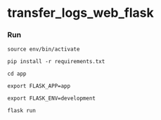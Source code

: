 # transfer_logs_web_flask

### Run
```
source env/bin/activate
```
```
pip install -r requirements.txt
```
```
cd app
```
```
export FLASK_APP=app
```
```
export FLASK_ENV=development
```
```
flask run
```